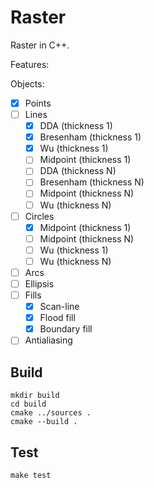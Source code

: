 # Raster

Raster in C++.

Features:

Objects:
* [x] Points
* [ ] Lines
    * [x] DDA (thickness 1)
    * [x] Bresenham (thickness 1)
    * [x] Wu (thickness 1)
    * [ ] Midpoint (thickness 1)
    * [ ] DDA (thickness N)
    * [ ] Bresenham (thickness N)
    * [ ] Midpoint (thickness N)
    * [ ] Wu (thickness N)
* [ ] Circles
    * [x] Midpoint (thickness 1)
    * [ ] Midpoint (thickness N)
    * [ ] Wu (thickness 1)
    * [ ] Wu (thickness N)
* [ ] Arcs
* [ ] Ellipsis
* [ ] Fills
    * [x] Scan-line 
    * [x] Flood fill
    * [x] Boundary fill 
* [ ] Antialiasing

## Build

```
mkdir build
cd build
cmake ../sources .
cmake --build .
```

## Test

```
make test
```

